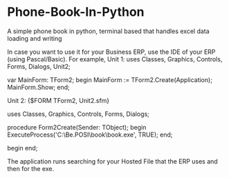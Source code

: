 # Phone-Book-In-Python
A simple phone book in python, terminal based that handles excel data loading and writing

In case you want to use it for your Business ERP, use the IDE of your ERP (using Pascal/Basic). For example,
Unit 1:
uses
  Classes, Graphics, Controls, Forms, Dialogs, Unit2;

var
  MainForm: TForm2;
begin
  MainForm := TForm2.Create(Application);
  MainForm.Show;
end;

Unit 2:
{$FORM TForm2, Unit2.sfm}

uses
  Classes, Graphics, Controls, Forms, Dialogs;

procedure Form2Create(Sender: TObject);
begin
   ExecuteProcess('C:\Be.POSI\book\book.exe', TRUE);
end;

begin
end;

The application runs searching for your Hosted File that the ERP uses and then for the exe.
